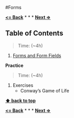 #Forms

**[<= Back](../05-http-and-ajax.md/http-and-ajax.md.md)**		*	*	*	**[Next =>](../06-project-paint/project-paint.md)**

## Table of Contents

> Time: (~4h)

1. [Forms and Form Fields](http://eloquentjavascript.net/18_forms.html)

**Practice**

> Time: (~4h)

1. Exercises
	* Conway’s Game of Life


**[⬆ back to top](#table-of-contents)**

**[<= Back](../05-http-and-ajax.md/http-and-ajax.md.md)**		*	*	*	**[Next =>](../06-project-paint/project-paint.md)**
